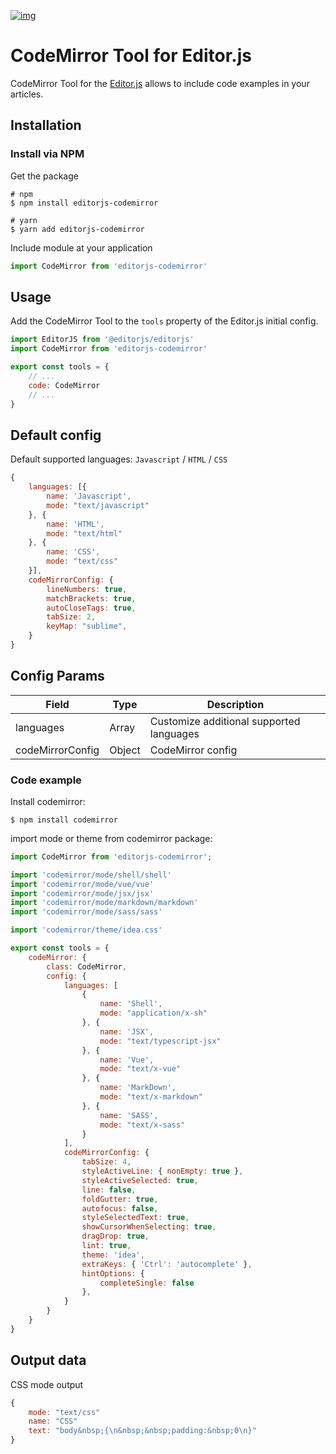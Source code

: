 [![img](https://camo.githubusercontent.com/700c26849efebcec6f9873bfd7a9c124a437946dabde150288b1141392780945/68747470733a2f2f62616467656e2e6e65742f62616467652f456469746f722e6a732f76322e302f626c7565)](https://camo.githubusercontent.com/700c26849efebcec6f9873bfd7a9c124a437946dabde150288b1141392780945/68747470733a2f2f62616467656e2e6e65742f62616467652f456469746f722e6a732f76322e302f626c7565)

# CodeMirror Tool for Editor.js

CodeMirror Tool for the [Editor.js](https://ifmo.su/editor) allows to include code examples in your articles.

## Installation

### Install via NPM

Get the package

```shell
# npm
$ npm install editorjs-codemirror

# yarn
$ yarn add editorjs-codemirror
```

Include module at your application

```javascript
import CodeMirror from 'editorjs-codemirror'
```

## Usage

Add the CodeMirror Tool to the `tools` property of the Editor.js initial config.

```javascript
import EditorJS from '@editorjs/editorjs'
import CodeMirror from 'editorjs-codemirror'

export const tools = {
    // ...
    code: CodeMirror
    // ...
}
```

## Default config

Default supported languages: `Javascript` / `HTML` / `CSS`

```javascript
{
    languages: [{
        name: 'Javascript',
        mode: "text/javascript"
    }, {
        name: 'HTML',
        mode: "text/html"
    }, {
        name: 'CSS',
        mode: "text/css"
    }],
    codeMirrorConfig: {
        lineNumbers: true,
        matchBrackets: true,
        autoCloseTags: true,
        tabSize: 2,
        keyMap: "sublime",
    }
}
```

## Config Params

| Field            | Type   | Description                              |
| ---------------- | ------ | ---------------------------------------- |
| languages        | Array  | Customize additional supported languages |
| codeMirrorConfig | Object | CodeMirror config                        |

### Code example

Install codemirror:

```shell
$ npm install codemirror
```

import mode or theme from codemirror package:

```javascript
import CodeMirror from 'editorjs-codemirror';

import 'codemirror/mode/shell/shell'
import 'codemirror/mode/vue/vue'
import 'codemirror/mode/jsx/jsx'
import 'codemirror/mode/markdown/markdown'
import 'codemirror/mode/sass/sass'

import 'codemirror/theme/idea.css'

export const tools = {
    codeMirror: {
        class: CodeMirror,
        config: {
            languages: [
                {
                    name: 'Shell',
                    mode: "application/x-sh"
                }, {
                    name: 'JSX',
                    mode: "text/typescript-jsx"
                }, {
                    name: 'Vue',
                    mode: "text/x-vue"
                }, {
                    name: 'MarkDown',
                    mode: "text/x-markdown"
                }, {
                    name: 'SASS',
                    mode: "text/x-sass"
                }
            ],
            codeMirrorConfig: {
                tabSize: 4,
                styleActiveLine: { nonEmpty: true },
                styleActiveSelected: true,
                line: false,
                foldGutter: true,
                autofocus: false,
                styleSelectedText: true,
                showCursorWhenSelecting: true,
                dragDrop: true,
                lint: true,
                theme: 'idea',
                extraKeys: { 'Ctrl': 'autocomplete' },
                hintOptions: {
                    completeSingle: false
                },
            }
        }
    }
}
```

## Output data

CSS mode output

```javascript
{
    mode: "text/css"
    name: "CSS"
    text: "body&nbsp;{\n&nbsp;&nbsp;padding:&nbsp;0\n}"
}
```

